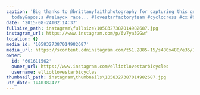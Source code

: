 ```yaml
---
caption: 'Big thanks to @brittanyfaithphotography for capturing this great shot from
  today&apos;s #relaycx race... #lovestarfactoryteam #cyclocross #cx #bikechi #cycling'
date: '2015-08-24T02:14:37'
fullsize_path: instagram\fullsize\1058327387014982687.jpg
instagram_url: https://www.instagram.com/p/6v7ya3GGwf
location: {}
media_id: '1058327387014982687'
media_url: https://scontent.cdninstagram.com/t51.2885-15/s480x480/e35/11849909_893323904071854_918518158_n.jpg?ig_cache_key=MTA1ODMyNzM4NzAxNDk4MjY4Nw%3D%3D.2
owner:
  id: '661611562'
  owner_url: https://www.instagram.com/elliotlovestarbicycles
  username: elliotlovestarbicycles
thumbnail_path: instagram\thumbnails\1058327387014982687.jpg
utc_date: 1440382477
---
```

